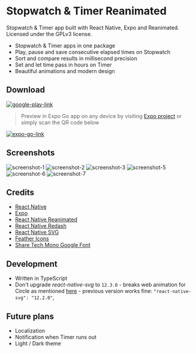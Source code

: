 # Stopwatch & Timer Reanimated

Stopwatch & Timer app built with React Native, Expo and Reanimated. Licensed under the GPLv3 license.

- Stopwatch & Timer apps in one package
- Play, pause and save consecutive elapsed times on Stopwatch
- Sort and compare results in millisecond precision
- Set and let time pass in hours on Timer
- Beautiful animations and modern design

## Download

[![google-play-link](https://raw.githubusercontent.com/nikantic/stopwatch-timer-reanimated/master/assets/images/google-play-badge.png)](https://raw.githubusercontent.com/nikantic/stopwatch-timer-reanimated/master/assets/images/google-play-badge.png)

> Preview in Expo Go app on any device by visiting [Expo project](https://expo.dev/@nikantic/stopwatch-timer-reanimated) or simply scan the QR code below

[![expo-go-link](https://raw.githubusercontent.com/nikantic/stopwatch-timer-reanimated/be04b6ef25a3eaf3f4833b56513ecf253f748c37/assets/images/expo-go.svg)](https://expo.dev/@nikantic/stopwatch-timer-reanimated)

## Screenshots

![screenshot-1](https://raw.githubusercontent.com/nikantic/stopwatch-timer-reanimated/master/assets/images/screenshots/compressed/1-compressed.jpg)
![screenshot-2](https://raw.githubusercontent.com/nikantic/stopwatch-timer-reanimated/master/assets/images/screenshots/compressed/2-compressed.jpg)
![screenshot-3](https://raw.githubusercontent.com/nikantic/stopwatch-timer-reanimated/master/assets/images/screenshots/compressed/3-compressed.jpg)
![screenshot-5](https://raw.githubusercontent.com/nikantic/stopwatch-timer-reanimated/master/assets/images/screenshots/compressed/5-compressed.jpg)
![screenshot-6](https://raw.githubusercontent.com/nikantic/stopwatch-timer-reanimated/master/assets/images/screenshots/compressed/6-compressed.jpg)
![screenshot-7](https://raw.githubusercontent.com/nikantic/stopwatch-timer-reanimated/master/assets/images/screenshots/compressed/7-compressed.jpg)

## Credits

- [React Native](https://github.com/facebook/react-native)
- [Expo](https://github.com/expo/expo)
- [React Native Reanimated](https://github.com/software-mansion/react-native-reanimated)
- [React Native Redash](https://github.com/wcandillon/react-native-redash)
- [React Native SVG](https://github.com/react-native-svg/react-native-svg)
- [Feather Icons](https://github.com/feathericons/feather)
- [Share Tech Mono Google Font](https://fonts.google.com/specimen/Share+Tech+Mono)

## Development

- Written in TypeScript
- Don't upgrade _react-native-svg_ to `12.3.0` - breaks web animation for Circle as mentioned [here](https://github.com/marcuzgabriel/reanimated-animation-library/pull/3) - previous version works fine: `"react-native-svg": "12.2.0"`,

## Future plans

- Localization
- Notification when Timer runs out
- Light / Dark theme
